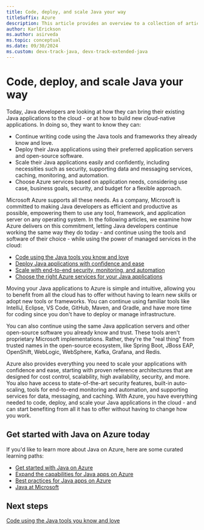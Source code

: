 ```yaml
---
title: Code, deploy, and scale Java your way
titleSuffix: Azure
description: This article provides an overview to a collection of articles that describe the tooling options for coding, deploying, and scaling Java applications with Azure.
author: KarlErickson
ms.author: asirveda
ms.topic: conceptual
ms.date: 09/30/2024
ms.custom: devx-track-java, devx-track-extended-java
---
```


# Code, deploy, and scale Java your way

Today, Java developers are looking at how they can bring their existing Java applications to the cloud - or at how to build new cloud-native applications. In doing so, they want to know they can:

- Continue writing code using the Java tools and frameworks they already know and love.
- Deploy their Java applications using their preferred application servers and open-source software.
- Scale their Java applications easily and confidently, including necessities such as security, supporting data and messaging services, caching, monitoring, and automation.
- Choose Azure services based on application needs, considering use case, business goals, security, and budget for a flexible approach.

Microsoft Azure supports all these needs. As a company, Microsoft is committed to making Java developers as efficient and productive as possible, empowering them to use any tool, framework, and application server on any operating system. In the following articles, we examine how Azure delivers on this commitment, letting Java developers continue working the same way they do today - and continue using the tools and software of their choice - while using the power of managed services in the cloud:

- [Code using the Java tools you know and love](code.md)
- [Deploy Java applications with confidence and ease](deploy.md)
- [Scale with end-to-end security, monitoring, and automation](scale.md)
- [Choose the right Azure services for your Java applications](choose.md)

Moving your Java applications to Azure is simple and intuitive, allowing you to benefit from all the cloud has to offer without having to learn new skills or adopt new tools or frameworks. You can continue using familiar tools like IntelliJ, Eclipse, VS Code, GitHub, Maven, and Gradle, and have more time for coding since you don't have to deploy or manage infrastructure.

You can also continue using the same Java application servers and other open-source
software you already know and trust. These tools aren't proprietary Microsoft implementations. Rather, they're the "real thing" from trusted names in the open-source ecosystem, like Spring Boot, JBoss EAP, OpenShift, WebLogic, WebSphere, Kafka, Grafana, and Redis.

Azure also provides everything you need to scale your applications with confidence and ease, starting with proven reference architectures that are designed for cost control, scalability, high availability, security, and more. You also have access to state-of-the-art security features, built-in auto-scaling, tools for end-to-end monitoring and automation, and supporting services for data, messaging, and caching. With Azure, you have everything needed to code, deploy, and scale your Java applications in the cloud - and can start benefiting from all it has to offer without having to change how you work.

## Get started with Java on Azure today

If you'd like to learn more about Java on Azure, here are some curated learning paths:

- [Get started with Java on Azure](/training/paths/get-started-java-azure)
- [Expand the capabilities for Java apps on Azure](/training/paths/expand-capabilities-java-azure)
- [Best practices for Java apps on Azure](/training/paths/best-practices-java-azure)
- [Java at Microsoft](https://developer.microsoft.com/Java)

## Next steps

[Code using the Java tools you know and love](code.md)
